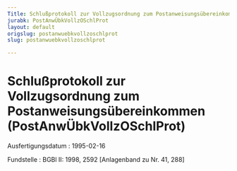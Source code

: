 ```yaml
---
Title: Schlußprotokoll zur Vollzugsordnung zum Postanweisungsübereinkommen
jurabk: PostAnwÜbkVollzOSchlProt
layout: default
origslug: postanwuebkvollzoschlprot
slug: postanwuebkvollzoschlprot

---
```


# Schlußprotokoll zur Vollzugsordnung zum Postanweisungsübereinkommen (PostAnwÜbkVollzOSchlProt)

Ausfertigungsdatum
:   1995-02-16

Fundstelle
:   BGBl II: 1998, 2592 [Anlagenband zu Nr. 41, 288]

